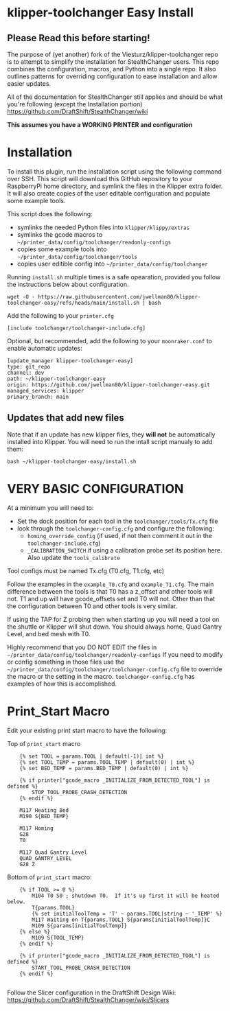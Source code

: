 # klipper-toolchanger Easy Install
## Please Read this before starting!
The purpose of (yet another) fork of the Viesturz/klipper-toolchanger repo is to attempt to simplify the installation for StealthChanger users.  This repo combines the configuration, macros, and Python into a single repo.  It also outlines patterns for overriding configuration to ease installation and allow easier updates. 

All of the documentation for StealthChanger still applies and should be what you're following (except the Installation portion) https://github.com/DraftShift/StealthChanger/wiki

**This assumes you have a WORKING PRINTER and configuration**

# Installation

To install this plugin, run the installation script using the following command over SSH. This script will download this GitHub repository to your RaspberryPi home directory, and symlink the files in the Klipper extra folder.  It will also create copies of the user editable configuration and populate some example tools.  

This script does the following:
- symlinks the needed Python files into `klipper/klippy/extras`
- symlinks the gcode macros to `~/printer_data/config/toolchanger/readonly-configs`
- copies some example tools into `~/printer_data/config/toolchanger/tools`
- copies user editible config into `~/printer_data/config/toolchanger`

Running `install.sh` multiple times is a safe opearation, provided you follow the instructions below about configuration.
```
wget -O - https://raw.githubusercontent.com/jwellman80/klipper-toolchanger-easy/refs/heads/main/install.sh | bash
```

Add the following to your `printer.cfg`
```
[include toolchanger/toolchanger-include.cfg]
```

Optional, but recommended, add the following to your `moonraker.conf` to enable automatic updates:
```
[update_manager klipper-toolchanger-easy]
type: git_repo
channel: dev
path: ~/klipper-toolchanger-easy
origin: https://github.com/jwellman80/klipper-toolchanger-easy.git
managed_services: klipper
primary_branch: main
```

## Updates that add new files

Note that if an update has new klipper files, they **will not** be automatically installed into Klipper.
You will need to run the intall script manualy to add them:
```commandline
bash ~/klipper-toolchanger-easy/install.sh
```

# VERY BASIC CONFIGURATION
At a minimum you will need to: 
- Set the dock position for each tool in the `toolchanger/tools/Tx.cfg` file
- look through the `toolchanger-config.cfg` and configure the following:
  - `homing_override_config` (if used, if not then comment it out in the `toolchanger-include.cfg`)
  - `_CALIBRATION_SWITCH` if using a calibration probe set its position here.  Also update the `tools_calibrate`

Tool configs must be named Tx.cfg (T0.cfg, T1.cfg, etc)

Follow the examples in the `example_T0.cfg` and `example_T1.cfg`.  The main difference between the tools is that T0 has a z_offset and other tools will not.  T1 and up will have gcode_offsets set and T0 will not.  Other than that the configuration between T0 and other tools is very similar.  

If using the TAP for Z probing then when starting up you will need a tool on the shuttle or Klipper will shut down.  You should always home, Quad Gantry Level, and bed mesh with T0.  

Highly recommend that you DO NOT EDIT the files in `~/printer_data/config/toolchanger/readonly-configs`
If you need to modify or config something in those files use the `~/printer_data/config/toolchanger/toolchanger-config.cfg` file to override the macro or the setting in the macro.  `toolchanger-config.cfg` has examples of how this is accomplished. 

# Print_Start Macro
Edit your existing print start macro to have the following: 

Top of `print_start` macro
```
    {% set TOOL = params.TOOL | default(-1)| int %}
    {% set TOOL_TEMP = params.TOOL_TEMP | default(0) | int %}
    {% set BED_TEMP = params.BED_TEMP | default(0) | int %}

    {% if printer["gcode_macro _INITIALIZE_FROM_DETECTED_TOOL"] is defined %}
        STOP_TOOL_PROBE_CRASH_DETECTION
    {% endif %}

    M117 Heating Bed
    M190 S{BED_TEMP}

    M117 Homing
    G28
    T0

    M117 Quad Gantry Level
    QUAD_GANTRY_LEVEL
    G28 Z
```

Bottom of `print_start` macro:
```
    {% if TOOL >= 0 %}
        M104 T0 S0 ; shutdown T0.  If it's up first it will be heated below.
        T{params.TOOL}
        {% set initialToolTemp = 'T' ~ params.TOOL|string ~ '_TEMP' %}
        M117 Waiting on T{params.TOOL} S{params[initialToolTemp]}C
        M109 S{params[initialToolTemp]}
    {% else %}
        M109 S{TOOL_TEMP}
    {% endif %}

    {% if printer["gcode_macro _INITIALIZE_FROM_DETECTED_TOOL"] is defined %}
        START_TOOL_PROBE_CRASH_DETECTION
    {% endif %}
    
```

Follow the Slicer configuration in the DraftShift Design Wiki:
https://github.com/DraftShift/StealthChanger/wiki/Slicers
